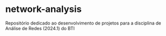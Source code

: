 # network-analysis
Repositório dedicado ao desenvolvimento de projetos para a disciplina de Análise de Redes (2024.1) do BTI
